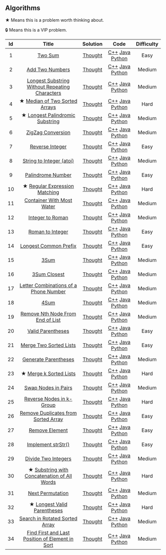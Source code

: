 ## Algorithms

★ Means this is a problem worth thinking about.

🔒 Means this is a VIP problem.

|  Id  |                            Title                             |                           Solution                           |                             Code                             | Difficulty |
| :--: | :----------------------------------------------------------: | :----------------------------------------------------------: | :----------------------------------------------------------: | :--------: |
|  1   |     [ Two Sum](https://leetcode-cn.com/problems/two-sum)     | [Thought](https://github.com/xiaok0707/Leetcode/blob/master/Algorithms/1/solve.md) | [C++](https://github.com/xiaok0707/Leetcode/blob/master/Algorithms/1/solve.cpp)  [Java](https://github.com/xiaok0707/Leetcode/blob/master/Algorithms/1/solve.java)  [Python](https://github.com/xiaok0707/Leetcode/blob/master/Algorithms/1/solve.py) |    Easy    |
|  2   | [Add Two Numbers](https://leetcode-cn.com/problems/add-two-numbers) | [Thought](https://github.com/xiaok0707/Leetcode/blob/master/Algorithms/2/solve.md) | [C++](https://github.com/xiaok0707/Leetcode/blob/master/Algorithms/2/solve.cpp)  [Java](https://github.com/xiaok0707/Leetcode/blob/master/Algorithms/2/solve.java)  [Python](https://github.com/xiaok0707/Leetcode/blob/master/Algorithms/2/solve.py) |   Medium   |
|  3   | [Longest Substring Without Repeating Characters](https://leetcode-cn.com/problems/longest-substring-without-repeating-characters) | [Thought](https://github.com/xiaok0707/Leetcode/blob/master/Algorithms/3/solve.md) | [C++](https://github.com/xiaok0707/Leetcode/blob/master/Algorithms/3/solve.cpp)  [Java](https://github.com/xiaok0707/Leetcode/blob/master/Algorithms/3/solve.java)  [Python](https://github.com/xiaok0707/Leetcode/blob/master/Algorithms/3/solve.py) |   Medium   |
|  4   | ★ [ Median of Two Sorted Arrays](https://leetcode-cn.com/problems/median-of-two-sorted-arrays) | [Thought](https://github.com/xiaok0707/Leetcode/blob/master/Algorithms/4/solve.md) | [C++](https://github.com/xiaok0707/Leetcode/blob/master/Algorithms/4/solve.cpp)  [Java](https://github.com/xiaok0707/Leetcode/blob/master/Algorithms/4/solve.java)  [Python](https://github.com/xiaok0707/Leetcode/blob/master/Algorithms/4/solve.py) |    Hard    |
|  5   | ★ [ Longest Palindromic Substring](https://leetcode-cn.com/problems/longest-palindromic-substring) | [Thought](https://github.com/xiaok0707/Leetcode/blob/master/Algorithms/5/solve.md) | [C++](https://github.com/xiaok0707/Leetcode/blob/master/Algorithms/5/solve.cpp)  [Java](https://github.com/xiaok0707/Leetcode/blob/master/Algorithms/5/solve.java)  [Python](https://github.com/xiaok0707/Leetcode/blob/master/Algorithms/5/solve.py) |   Medium   |
|  6   | [ZigZag Conversion](https://leetcode-cn.com/problems/zigzag-conversion) | [Thought](https://github.com/xiaok0707/Leetcode/blob/master/Algorithms/6/solve.md) | [C++](https://github.com/xiaok0707/Leetcode/blob/master/Algorithms/6/solve.cpp)  [Java](https://github.com/xiaok0707/Leetcode/blob/master/Algorithms/6/solve.java)  [Python](https://github.com/xiaok0707/Leetcode/blob/master/Algorithms/6/solve.py) |   Medium   |
|  7   | [ Reverse Integer](https://leetcode-cn.com/problems/reverse-integer) | [Thought](https://github.com/xiaok0707/Leetcode/blob/master/Algorithms/7/solve.md) | [C++](https://github.com/xiaok0707/Leetcode/blob/master/Algorithms/7/solve.cpp)  [Java](https://github.com/xiaok0707/Leetcode/blob/master/Algorithms/7/solve.java)  [Python](https://github.com/xiaok0707/Leetcode/blob/master/Algorithms/7/solve.py) |    Easy    |
|  8   | [ String to Integer (atoi)](https://leetcode-cn.com/problems/string-to-integer-atoi) | [Thought](https://github.com/xiaok0707/Leetcode/blob/master/Algorithms/8/solve.md) | [C++](https://github.com/xiaok0707/Leetcode/blob/master/Algorithms/8/solve.cpp)  [Java](https://github.com/xiaok0707/Leetcode/blob/master/Algorithms/8/solve.java)  [Python](https://github.com/xiaok0707/Leetcode/blob/master/Algorithms/8/solve.py) |   Medium   |
|  9   | [ Palindrome Number](https://leetcode-cn.com/problems/palindrome-number) | [Thought](https://github.com/xiaok0707/Leetcode/blob/master/Algorithms/9/solve.md) | [C++](https://github.com/xiaok0707/Leetcode/blob/master/Algorithms/9/solve.cpp)  [Java](https://github.com/xiaok0707/Leetcode/blob/master/Algorithms/9/solve.java)  [Python](https://github.com/xiaok0707/Leetcode/blob/master/Algorithms/9/solve.py) |    Easy    |
|  10  | ★ [ Regular Expression Matching](https://leetcode-cn.com/problems/regular-expression-matching) | [Thought](https://github.com/xiaok0707/Leetcode/blob/master/Algorithms/10/solve.md) | [C++](https://github.com/xiaok0707/Leetcode/blob/master/Algorithms/10/solve.cpp)  [Java](https://github.com/xiaok0707/Leetcode/blob/master/Algorithms/10/solve.java)  [Python](https://github.com/xiaok0707/Leetcode/blob/master/Algorithms/10/solve.py) |    Hard    |
|  11  | [Container With Most Water](https://leetcode-cn.com/problems/container-with-most-water) | [Thought](https://github.com/xiaok0707/Leetcode/blob/master/Algorithms/11/solve.md) | [C++](https://github.com/xiaok0707/Leetcode/blob/master/Algorithms/11/solve.cpp)  [Java](https://github.com/xiaok0707/Leetcode/blob/master/Algorithms/11/solve.java)  [Python](https://github.com/xiaok0707/Leetcode/blob/master/Algorithms/11/solve.py) |   Medium   |
|  12  | [ Integer to Roman](https://leetcode-cn.com/problems/integer-to-roman) | [Thought](https://github.com/xiaok0707/Leetcode/blob/master/Algorithms/12/solve.md) | [C++](https://github.com/xiaok0707/Leetcode/blob/master/Algorithms/12/solve.cpp)  [Java](https://github.com/xiaok0707/Leetcode/blob/master/Algorithms/12/solve.java)  [Python](https://github.com/xiaok0707/Leetcode/blob/master/Algorithms/12/solve.py) |   Medium   |
|  13  | [Roman to Integer](https://leetcode-cn.com/problems/roman-to-integer) | [Thought](https://github.com/xiaok0707/Leetcode/blob/master/Algorithms/13/solve.md) | [C++](https://github.com/xiaok0707/Leetcode/blob/master/Algorithms/13/solve.cpp)  [Java](https://github.com/xiaok0707/Leetcode/blob/master/Algorithms/13/solve.java)  [Python](https://github.com/xiaok0707/Leetcode/blob/master/Algorithms/13/solve.py) |    Easy    |
|  14  | [ Longest Common Prefix](https://leetcode-cn.com/problems/longest-common-prefix) | [Thought](https://github.com/xiaok0707/Leetcode/blob/master/Algorithms/14/solve.md) | [C++](https://github.com/xiaok0707/Leetcode/blob/master/Algorithms/14/solve.cpp)  [Java](https://github.com/xiaok0707/Leetcode/blob/master/Algorithms/14/solve.java)  [Python](https://github.com/xiaok0707/Leetcode/blob/master/Algorithms/14/solve.py) |    Easy    |
|  15  |        [3Sum](https://leetcode-cn.com/problems/3sum)         | [Thought](https://github.com/xiaok0707/Leetcode/blob/master/Algorithms/15/solve.md) | [C++](https://github.com/xiaok0707/Leetcode/blob/master/Algorithms/15/solve.cpp)  [Java](https://github.com/xiaok0707/Leetcode/blob/master/Algorithms/15/solve.java)  [Python](https://github.com/xiaok0707/Leetcode/blob/master/Algorithms/15/solve.py) |   Medium   |
|  16  | [ 3Sum Closest](https://leetcode-cn.com/problems/3sum-closest) | [Thought](https://github.com/xiaok0707/Leetcode/blob/master/Algorithms/16/solve.md) | [C++](https://github.com/xiaok0707/Leetcode/blob/master/Algorithms/16/solve.cpp)  [Java](https://github.com/xiaok0707/Leetcode/blob/master/Algorithms/16/solve.java)  [Python](https://github.com/xiaok0707/Leetcode/blob/master/Algorithms/16/solve.py) |   Medium   |
|  17  | [ Letter Combinations of a Phone Number](https://leetcode-cn.com/problems/letter-combinations-of-a-phone-number) | [Thought](https://github.com/xiaok0707/Leetcode/blob/master/Algorithms/17/solve.md) | [C++](https://github.com/xiaok0707/Leetcode/blob/master/Algorithms/17/solve.cpp)  [Java](https://github.com/xiaok0707/Leetcode/blob/master/Algorithms/17/solve.java)  [Python](https://github.com/xiaok0707/Leetcode/blob/master/Algorithms/17/solve.py) |   Medium   |
|  18  |        [4Sum](https://leetcode-cn.com/problems/4sum)         | [Thought](https://github.com/xiaok0707/Leetcode/blob/master/Algorithms/18/solve.md) | [C++](https://github.com/xiaok0707/Leetcode/blob/master/Algorithms/18/solve.cpp)  [Java](https://github.com/xiaok0707/Leetcode/blob/master/Algorithms/18/solve.java)  [Python](https://github.com/xiaok0707/Leetcode/blob/master/Algorithms/18/solve.py) |   Medium   |
|  19  | [Remove Nth Node From End of List](https://leetcode-cn.com/problems/remove-nth-node-from-end-of-list) | [Thought](https://github.com/xiaok0707/Leetcode/blob/master/Algorithms/19/solve.md) | [C++](https://github.com/xiaok0707/Leetcode/blob/master/Algorithms/19/solve.cpp)  [Java](https://github.com/xiaok0707/Leetcode/blob/master/Algorithms/19/solve.java)  [Python](https://github.com/xiaok0707/Leetcode/blob/master/Algorithms/19/solve.py) |   Medium   |
|  20  | [ Valid Parentheses](https://leetcode-cn.com/problems/valid-parentheses) | [Thought](https://github.com/xiaok0707/Leetcode/blob/master/Algorithms/20/solve.md) | [C++](https://github.com/xiaok0707/Leetcode/blob/master/Algorithms/20/solve.cpp)  [Java](https://github.com/xiaok0707/Leetcode/blob/master/Algorithms/20/solve.java)  [Python](https://github.com/xiaok0707/Leetcode/blob/master/Algorithms/20/solve.py) |    Easy    |
|  21  | [ Merge Two Sorted Lists](https://leetcode-cn.com/problems/merge-two-sorted-lists) | [Thought](https://github.com/xiaok0707/Leetcode/blob/master/Algorithms/21/solve.md) | [C++](https://github.com/xiaok0707/Leetcode/blob/master/Algorithms/21/solve.cpp)  [Java](https://github.com/xiaok0707/Leetcode/blob/master/Algorithms/21/solve.java)  [Python](https://github.com/xiaok0707/Leetcode/blob/master/Algorithms/21/solve.py) |    Easy    |
|  22  | [ Generate Parentheses](https://leetcode-cn.com/problems/generate-parentheses) | [Thought](https://github.com/xiaok0707/Leetcode/blob/master/Algorithms/22/solve.md) | [C++](https://github.com/xiaok0707/Leetcode/blob/master/Algorithms/22/solve.cpp)  [Java](https://github.com/xiaok0707/Leetcode/blob/master/Algorithms/22/solve.java)  [Python](https://github.com/xiaok0707/Leetcode/blob/master/Algorithms/22/solve.py) |   Medium   |
|  23  | ★ [ Merge k Sorted Lists](https://leetcode-cn.com/problems/merge-k-sorted-lists) | [Thought](https://github.com/xiaok0707/Leetcode/blob/master/Algorithms/23/solve.md) | [C++](https://github.com/xiaok0707/Leetcode/blob/master/Algorithms/23/solve.cpp)  [Java](https://github.com/xiaok0707/Leetcode/blob/master/Algorithms/23/solve.java)  [Python](https://github.com/xiaok0707/Leetcode/blob/master/Algorithms/23/solve.py) |    Hard    |
|  24  | [Swap Nodes in Pairs](https://leetcode-cn.com/problems/swap-nodes-in-pairs) | [Thought](https://github.com/xiaok0707/Leetcode/blob/master/Algorithms/24/solve.md) | [C++](https://github.com/xiaok0707/Leetcode/blob/master/Algorithms/24/solve.cpp)  [Java](https://github.com/xiaok0707/Leetcode/blob/master/Algorithms/24/solve.java)  [Python](https://github.com/xiaok0707/Leetcode/blob/master/Algorithms/24/solve.py) |   Medium   |
|  25  | [ Reverse Nodes in k-Group](https://leetcode-cn.com/problems/reverse-nodes-in-k-group) | [Thought](https://github.com/xiaok0707/Leetcode/blob/master/Algorithms/25/solve.md) | [C++](https://github.com/xiaok0707/Leetcode/blob/master/Algorithms/25/solve.cpp)  [Java](https://github.com/xiaok0707/Leetcode/blob/master/Algorithms/25/solve.java)  [Python](https://github.com/xiaok0707/Leetcode/blob/master/Algorithms/25/solve.py) |    Hard    |
|  26  | [Remove Duplicates from Sorted Array](https://leetcode-cn.com/problems/remove-duplicates-from-sorted-array) | [Thought](https://github.com/xiaok0707/Leetcode/blob/master/Algorithms/26/solve.md) | [C++](https://github.com/xiaok0707/Leetcode/blob/master/Algorithms/26/solve.cpp)  [Java](https://github.com/xiaok0707/Leetcode/blob/master/Algorithms/26/solve.java)  [Python](https://github.com/xiaok0707/Leetcode/blob/master/Algorithms/26/solve.py) |    Easy    |
|  27  | [Remove Element](https://leetcode-cn.com/problems/remove-element) | [Thought](https://github.com/xiaok0707/Leetcode/blob/master/Algorithms/27/solve.md) | [C++](https://github.com/xiaok0707/Leetcode/blob/master/Algorithms/27/solve.cpp)  [Java](https://github.com/xiaok0707/Leetcode/blob/master/Algorithms/27/solve.java)  [Python](https://github.com/xiaok0707/Leetcode/blob/master/Algorithms/27/solve.py) |    Easy    |
|  28  | [ Implement strStr()](https://leetcode-cn.com/problems/implement-strstr) | [Thought](https://github.com/xiaok0707/Leetcode/blob/master/Algorithms/28/solve.md) | [C++](https://github.com/xiaok0707/Leetcode/blob/master/Algorithms/28/solve.cpp)  [Java](https://github.com/xiaok0707/Leetcode/blob/master/Algorithms/28/solve.java)  [Python](https://github.com/xiaok0707/Leetcode/blob/master/Algorithms/28/solve.py) |    Easy    |
|  29  | [Divide Two Integers](https://leetcode-cn.com/problems/divide-two-integers) | [Thought](https://github.com/xiaok0707/Leetcode/blob/master/Algorithms/29/solve.md) | [C++](https://github.com/xiaok0707/Leetcode/blob/master/Algorithms/29/solve.cpp)  [Java](https://github.com/xiaok0707/Leetcode/blob/master/Algorithms/29/solve.java)  [Python](https://github.com/xiaok0707/Leetcode/blob/master/Algorithms/29/solve.py) |   Medium   |
|  30  | ★ [ Substring with Concatenation of All Words](https://leetcode-cn.com/problems/substring-with-concatenation-of-all-words) | [Thought](https://github.com/xiaok0707/Leetcode/blob/master/Algorithms/30/solve.md) | [C++](https://github.com/xiaok0707/Leetcode/blob/master/Algorithms/30/solve.cpp)  [Java](https://github.com/xiaok0707/Leetcode/blob/master/Algorithms/30/solve.java)  [Python](https://github.com/xiaok0707/Leetcode/blob/master/Algorithms/30/solve.py) |    Hard    |
|  31  | [ Next Permutation](https://leetcode-cn.com/problems/next-permutation) | [Thought](https://github.com/xiaok0707/Leetcode/blob/master/Algorithms/31/solve.md) | [C++](https://github.com/xiaok0707/Leetcode/blob/master/Algorithms/31/solve.cpp)  [Java](https://github.com/xiaok0707/Leetcode/blob/master/Algorithms/31/solve.java)  [Python](https://github.com/xiaok0707/Leetcode/blob/master/Algorithms/31/solve.py) |   Medium   |
|  32  | ★ [ Longest Valid Parentheses](https://leetcode-cn.com/problems/longest-valid-parentheses) | [Thought](https://github.com/xiaok0707/Leetcode/blob/master/Algorithms/32/solve.md) | [C++](https://github.com/xiaok0707/Leetcode/blob/master/Algorithms/32/solve.cpp)  [Java](https://github.com/xiaok0707/Leetcode/blob/master/Algorithms/32/solve.java)  [Python](https://github.com/xiaok0707/Leetcode/blob/master/Algorithms/32/solve.py) |    Hard    |
|  33  | [ Search in Rotated Sorted Array](https://leetcode-cn.com/problems/search-in-rotated-sorted-array) | [Thought](https://github.com/xiaok0707/Leetcode/blob/master/Algorithms/33/solve.md) | [C++](https://github.com/xiaok0707/Leetcode/blob/master/Algorithms/33/solve.cpp)  [Java](https://github.com/xiaok0707/Leetcode/blob/master/Algorithms/33/solve.java)  [Python](https://github.com/xiaok0707/Leetcode/blob/master/Algorithms/33/solve.py) |   Medium   |
|  34  | [ Find First and Last Position of Element in Sort](https://leetcode-cn.com/problems/find-first-and-last-position-of-element-in-sorted-array) | [Thought](https://github.com/xiaok0707/Leetcode/blob/master/Algorithms/34/solve.md) | [C++](https://github.com/xiaok0707/Leetcode/blob/master/Algorithms/34/solve.cpp)  [Java](https://github.com/xiaok0707/Leetcode/blob/master/Algorithms/34/solve.java)  [Python](https://github.com/xiaok0707/Leetcode/blob/master/Algorithms/34/solve.py) |   Medium   |
